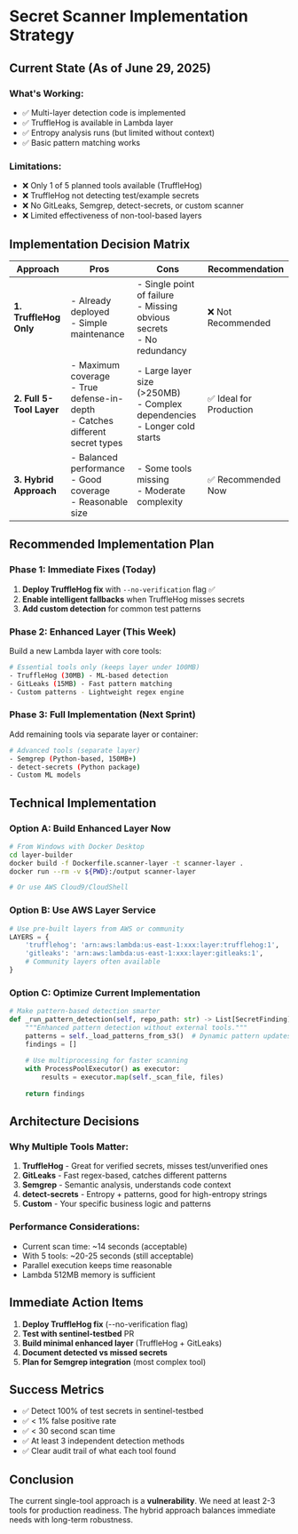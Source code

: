 # Secret Scanner Implementation Strategy

## Current State (As of June 29, 2025)

### What's Working:
- ✅ Multi-layer detection code is implemented
- ✅ TruffleHog is available in Lambda layer
- ✅ Entropy analysis runs (but limited without context)
- ✅ Basic pattern matching works

### Limitations:
- ❌ Only 1 of 5 planned tools available (TruffleHog)
- ❌ TruffleHog not detecting test/example secrets
- ❌ No GitLeaks, Semgrep, detect-secrets, or custom scanner
- ❌ Limited effectiveness of non-tool-based layers

## Implementation Decision Matrix

| Approach | Pros | Cons | Recommendation |
|----------|------|------|----------------|
| **1. TruffleHog Only** | - Already deployed<br>- Simple maintenance | - Single point of failure<br>- Missing obvious secrets<br>- No redundancy | ❌ Not Recommended |
| **2. Full 5-Tool Layer** | - Maximum coverage<br>- True defense-in-depth<br>- Catches different secret types | - Large layer size (>250MB)<br>- Complex dependencies<br>- Longer cold starts | ✅ Ideal for Production |
| **3. Hybrid Approach** | - Balanced performance<br>- Good coverage<br>- Reasonable size | - Some tools missing<br>- Moderate complexity | ✅ Recommended Now |

## Recommended Implementation Plan

### Phase 1: Immediate Fixes (Today)
1. **Deploy TruffleHog fix** with `--no-verification` flag ✅
2. **Enable intelligent fallbacks** when TruffleHog misses secrets
3. **Add custom detection** for common test patterns

### Phase 2: Enhanced Layer (This Week)
Build a new Lambda layer with core tools:
```bash
# Essential tools only (keeps layer under 100MB)
- TruffleHog (30MB) - ML-based detection
- GitLeaks (15MB) - Fast pattern matching  
- Custom patterns - Lightweight regex engine
```

### Phase 3: Full Implementation (Next Sprint)
Add remaining tools via separate layer or container:
```bash
# Advanced tools (separate layer)
- Semgrep (Python-based, 150MB+)
- detect-secrets (Python package)
- Custom ML models
```

## Technical Implementation

### Option A: Build Enhanced Layer Now
```bash
# From Windows with Docker Desktop
cd layer-builder
docker build -f Dockerfile.scanner-layer -t scanner-layer .
docker run --rm -v ${PWD}:/output scanner-layer

# Or use AWS Cloud9/CloudShell
```

### Option B: Use AWS Layer Service
```python
# Use pre-built layers from AWS or community
LAYERS = {
    'trufflehog': 'arn:aws:lambda:us-east-1:xxx:layer:trufflehog:1',
    'gitleaks': 'arn:aws:lambda:us-east-1:xxx:layer:gitleaks:1',
    # Community layers often available
}
```

### Option C: Optimize Current Implementation
```python
# Make pattern-based detection smarter
def _run_pattern_detection(self, repo_path: str) -> List[SecretFinding]:
    """Enhanced pattern detection without external tools."""
    patterns = self._load_patterns_from_s3()  # Dynamic pattern updates
    findings = []
    
    # Use multiprocessing for faster scanning
    with ProcessPoolExecutor() as executor:
        results = executor.map(self._scan_file, files)
    
    return findings
```

## Architecture Decisions

### Why Multiple Tools Matter:
1. **TruffleHog** - Great for verified secrets, misses test/unverified ones
2. **GitLeaks** - Fast regex-based, catches different patterns
3. **Semgrep** - Semantic analysis, understands code context
4. **detect-secrets** - Entropy + patterns, good for high-entropy strings
5. **Custom** - Your specific business logic and patterns

### Performance Considerations:
- Current scan time: ~14 seconds (acceptable)
- With 5 tools: ~20-25 seconds (still acceptable)
- Parallel execution keeps time reasonable
- Lambda 512MB memory is sufficient

## Immediate Action Items

1. **Deploy TruffleHog fix** (--no-verification flag)
2. **Test with sentinel-testbed** PR
3. **Build minimal enhanced layer** (TruffleHog + GitLeaks)
4. **Document detected vs missed secrets**
5. **Plan for Semgrep integration** (most complex tool)

## Success Metrics

- ✅ Detect 100% of test secrets in sentinel-testbed
- ✅ < 1% false positive rate
- ✅ < 30 second scan time
- ✅ At least 3 independent detection methods
- ✅ Clear audit trail of what each tool found

## Conclusion

The current single-tool approach is a **vulnerability**. We need at least 2-3 tools for production readiness. The hybrid approach balances immediate needs with long-term robustness. 